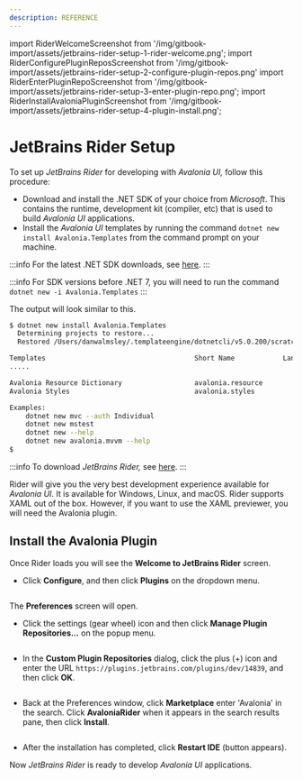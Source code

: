 ```yaml
---
description: REFERENCE
---
```


import RiderWelcomeScreenshot from '/img/gitbook-import/assets/jetbrains-rider-setup-1-rider-welcome.png';
import RiderConfigurePluginReposScreenshot from '/img/gitbook-import/assets/jetbrains-rider-setup-2-configure-plugin-repos.png'
import RiderEnterPluginRepoScreenshot from '/img/gitbook-import/assets/jetbrains-rider-setup-3-enter-plugin-repo.png';
import RiderInstallAvaloniaPluginScreenshot from '/img/gitbook-import/assets/jetbrains-rider-setup-4-plugin-install.png';

# JetBrains Rider Setup

To set up _JetBrains Rider_ for developing with _Avalonia UI,_ follow this procedure:&#x20;

- Download and install the .NET SDK of your choice from _Microsoft_. This contains the runtime, development kit (compiler, etc) that is used to build _Avalonia UI_ applications.
- Install the _Avalonia UI_ templates by running the command `dotnet new install Avalonia.Templates` from the command prompt on your machine.

:::info
For the latest .NET SDK downloads, see [here](https://dotnet.microsoft.com/download).
:::

:::info
For SDK versions before .NET 7, you will need to run the command `dotnet new -i Avalonia.Templates`
:::

The output will look similar to this.

```bash
$ dotnet new install Avalonia.Templates
  Determining projects to restore...
  Restored /Users/danwalmsley/.templateengine/dotnetcli/v5.0.200/scratch/restore.csproj (in 706 ms).

Templates                                     Short Name            Language    Tags
.....

Avalonia Resource Dictionary                  avalonia.resource                 ui/xaml/avalonia/avaloniaui
Avalonia Styles                               avalonia.styles                   ui/xaml/avalonia/avaloniaui

Examples:
    dotnet new mvc --auth Individual
    dotnet new mstest
    dotnet new --help
    dotnet new avalonia.mvvm --help
$
```

:::info
To download _JetBrains Rider,_ see [here](https://www.jetbrains.com/rider/).
:::

Rider will give you the very best development experience available for _Avalonia UI_. It is available for Windows, Linux, and macOS. Rider supports XAML out of the box. However, if you want to use the XAML previewer, you will need the Avalonia plugin.

## Install the Avalonia Plugin

Once Rider loads you will see the **Welcome to JetBrains Rider** screen.

- Click **Configure**, and then click **Plugins** on the dropdown menu.

<img src={RiderWelcomeScreenshot} alt="" />

The **Preferences** screen will open.
- Click the settings (gear wheel) icon and then click **Manage Plugin Repositories...** on the popup menu.

<img src={RiderConfigurePluginReposScreenshot} alt="" />

- In the **Custom Plugin Repositories** dialog, click the plus (+) icon and enter the URL `https://plugins.jetbrains.com/plugins/dev/14839`, and then click **OK**.

<img src={RiderEnterPluginRepoScreenshot} alt="" />

- Back at the Preferences window, click **Marketplace** enter 'Avalonia' in the search. Click **AvaloniaRider** when it appears in the search results pane, then click **Install**.

<img src={RiderInstallAvaloniaPluginScreenshot} alt="" />

- After the installation has completed, click **Restart IDE** (button appears).

Now _JetBrains Rider_ is ready to develop _Avalonia UI_ applications.
